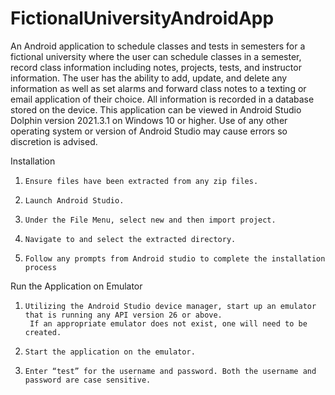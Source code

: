 # FictionalUniversityAndroidApp
An Android application to schedule classes and tests in semesters for a fictional university where the user can schedule classes in a semester, 
record class information including notes, projects, tests, and instructor information. The user has the ability to add, update, and delete any 
information as well as set alarms and forward class notes to a texting or email application of their choice. All information is recorded in a 
database stored on the device.
This application can be viewed in Android Studio Dolphin version 2021.3.1 on Windows 10 or higher. Use of any other operating system or 
version of Android Studio may cause errors so discretion is advised.

Installation
1.     Ensure files have been extracted from any zip files.
2.     Launch Android Studio.
3.     Under the File Menu, select new and then import project.
4.     Navigate to and select the extracted directory.
5.     Follow any prompts from Android studio to complete the installation process

Run the Application on Emulator
1.     Utilizing the Android Studio device manager, start up an emulator that is running any API version 26 or above. 
        If an appropriate emulator does not exist, one will need to be created.
2.     Start the application on the emulator.
3.     Enter “test” for the username and password. Both the username and password are case sensitive.
